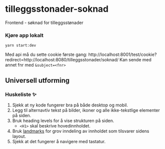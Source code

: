 # tilleggsstonader-soknad

Frontend - søknad for tilleggsstønader

### Kjøre app lokalt
`yarn start:dev`

Med api må du sette cookie første gang:
http://localhost:8001/test/cookie?redirect=http://localhost:8080/tilleggsstonader/soknad/
Kan sende med annet fnr med `&subject=<fnr>`

## Universell utforming

### Huskeliste ✨

1. Sjekk at ny kode fungerer bra på både desktop og mobil.
2. Legg til alternavtiv tekst på bilder, ikoner og alle ikke-tekstlige elementer på siden.
2. Bruk heading levels for å vise strukturen på siden. 
    - `<H1>` skal beskrive hovedinnholdet.
3. Bruk [landmarks](https://www.w3schools.com/accessibility/accessibility_landmarks.php) for grov inndeling av innholdet som tilsvarer sidens layout. 
4. Sjekk at det fungerer å navigere med tastatur.
